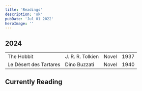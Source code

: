 ```yaml
---
title: 'Readings'
description: 'ok'
pubDate: 'Jul 01 2022'
heroImage: ''
---
```


## 2024

<center>

|              |              |              |              |
| ------------ | ------------ | ------------ | ------------ |
| The Hobbit | J. R. R. Tolkien | Novel        | 1937         |
| Le Désert des Tartares | Dino Buzzati | Novel        | 1940         |

</center>

## Currently Reading
